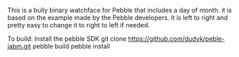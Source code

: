 This is a bully binary watchface for Pebble that includes a day of month.
it is based on the example made by the Pebble developers.
it is left to right and pretty easy to change it to right to left if needed.

To build:
Install the pebble SDK
git clone https://github.com/dudyk/peble-jabm.git
pebble build
pebble install
